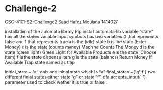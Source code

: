 # Challenge-2

CSC-4101-S2-Challenge2
Saad Hafez Moulana 1414027


installation of the automata library
Pip install automata-lib
variable “state” has all the states
variable input symbols has two variables 0 that represents false and 1 that represents true 
a is the (idle) state
b is the state (Enter Money)
c is the state (counts money) Machine Counts The Money
d is the state (green light) Green Light for Available Products
e is the state (Choose Item)
f is the state dispense item
g is the state (balance) Return Money If Available
Trap state named as trap

initial_state = 'a', only one initial state which is “a”
final_states ={'g','f'} two different finial states either state “g” or state “f”.
dfa.accepts_input('       ') parameter used to check wether it is true or false .
